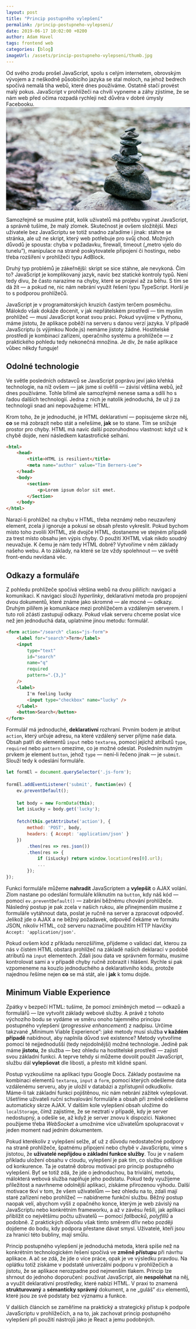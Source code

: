 ```yaml
---
layout: post
title: "Princip postupného vylepšení"
permalink: /princip-postupneho-vylepseni/
date: 2019-06-17 10:02:00 +0200
author: Adam Havel
tags: frontend web
categories: [blog]
imageUrl: /assets/princip-postupneho-vylepseni/thumb.jpg
---
```


Od svého zrodu prošel JavaScript, spolu s celým internetem, obrovským vývojem a z neškodně působícího jazyka se stal moloch, na jehož bedrech spočívá nemalá tíha webů, které dnes používáme. Ostatně stačí provést malý pokus. JavaScript v prohlížeči na chvíli vypneme a záhy zjistíme, že se nám web před očima rozpadá rychleji než důvěra v dobré úmysly Facebooku.
<br>![](/assets/princip-postupneho-vylepseni/thumb.jpg)

Samozřejmě se musíme ptát, kolik uživatelů má potřebu vypínat JavaScript, a správně tušíme, že malý zlomek. Skutečnost je ovšem složitější. Mezi uživatele bez JavaScriptu se totiž snadno zařadíme i jinak: stáhne se stránka, ale už ne skript, který web potřebuje pro svůj chod. Možných důvodů je spousta: chyba v požadavku, firewall, timeout („metro vjelo do tunelu”), manipulace na straně poskytovatele připojení či hostingu, nebo třeba rozšíření v prohlížeči typu AdBlock.

Druhý typ problémů je zákeřnější: skript se sice stáhne, ale nevykoná. Čím to? JavaScript je komplikovaný jazyk, navíc bez statické kontroly typů. Není tedy divu, že často narazíme na chyby, které se projeví až za běhu. S tím se dá žít — a pokud ne, nic nám nebrání využít řešení typu TypeScript. Horší je to s podporou prohlížečů.

JavaScript je v programátorských kruzích častým terčem posměchu. Málokdo však dokáže docenit, v jak nepřátelském prostředí — tím myslím prohlížeč — musí JavaScript konat svou práci. Pokud vyvíjíme v Pythonu, máme jistotu, že aplikace poběží na serveru s danou verzí jazyka. V případě JavaScriptu (s výjimkou Node.js) nemáme jistoty žádné. Hostitelské prostředí je kombinací zařízení, operačního systému a prohlížeče — z praktického pohledu tedy nekonečná množina. Je div, že naše aplikace vůbec někdy funguje!

## Odolné technologie

Ve světle posledních odstavců se JavaScript poprávu jeví jako křehká technologie, na níž ovšem — jak jsme si ověřili — závisí většina webů, jež dnes používáme. Tohle břímě ale samozřejmě nenese sama a sdílí ho s řadou dalších technologií. Jedna z nich je natolik jednoduchá, že už ji za technologii snad ani nepovažujeme: HTML.

Krom toho, že je jednoduché, je HTML deklarativní — popisujeme skrze něj, **co** se má zobrazit nebo stát a neřešíme, **jak** se to stane. Tím se snižuje prostor pro chyby. HTML má navíc další pozoruhodnou vlastnost: když už k chybě dojde, není následkem katastrofické selhání.

```html
<html>
    <head>
        <title>HTML is resilient</title>
        <meta name="author" value="Tim Berners-Lee">
    </head>
    <body>
        <section>
            <p>Lorem ipsum dolor sit emet.
        </Section>
    </body>
</html>
```

Narazí-li prohlížeč na chybu v HTML, třeba neznámý nebo neuzavřený element, zcela ji ignoruje a pokusí se obsah přesto vykreslit. Pokud bychom místo toho zvolili XHTML, zlé dvojče HTML, dostaneme ve stejném případě za trest místo obsahu jen výpis chyby. O použití XHTML však nikdo soudný neuvažuje. K čemu je nám tedy HTML dobré? Vytvoříme v něm základy našeho webu. A to základy, na které se lze vždy spolehnout — ve světě front-endu nevídaná věc.

## Odkazy a formuláře

Z pohledu prohlížeče spočívá většina webů na dvou pilířích: navigaci a komunikaci. K navigaci slouží *hyperlinky*, deklarativní metoda pro propojení dvou dokumentů, které známe jako skromné — ale mocné — odkazy. Druhým pilířem je komunikace mezi prohlížečem a vzdáleným serverem. I tuto roli zčásti zastupují odkazy. Pokud však serveru chceme poslat více než jen jednoduchá data, uplatníme jinou metodu: formulář.

```html
<form action="/search" class="js-form">
    <label for="search">Term</label>
    <input
        type="text"
        id="search"
        name="q"
        required
        pattern=".{3,}"
    />
    <label>
        I'm feeling lucky
        <input type="checkbox" name="lucky" />
    </label>
    <button>Search</button>
</form>
```

Formulář má jednoduché, **deklarativní** rozhraní. Prvním bodem je atribut `action`, který určuje adresu, na které vzdálený server přijme naše data. Obsah patří do elementů `input` nebo `textarea`, pomocí jejichž atributů `type`, `required` nebo `pattern` omezíme, co je možné odeslat. Posledním nutným prvkem je element `button`, jehož `type` — není-li řečeno jinak — je `submit`. Slouží tedy k odeslání formuláře.

```js
let formEl = document.querySelector('.js-form');

formEl.addEventListener('submit', function(ev) {
    ev.preventDefault();

    let body = new FormData(this);
    let isLucky = body.get('lucky');

    fetch(this.getAttribute('action'), {
        method: 'POST', body,
        headers: { Accept: 'application/json' }
    })
        .then(res => res.json())
        .then(res => {
            if (isLucky) return window.location(res[0].url);
            ...
        });
});
```

Funkci formuláře můžeme **nahradit** JavaScriptem a **vylepšit** o AJAX volání. Zlom nastane po odeslání formuláře kliknutím na `button`, kdy náš kód — pomocí `ev.preventDefault()` — zabrání běžnému chování prohlížeče. Následný postup je pak zcela v našich rukou, ale přinejmenším musíme z formuláře vytáhnout data, poslat je ručně na server a zpracovat odpověď. Jelikož jde o AJAX a ne běžný požadavek, odpověď čekáme ve formátu JSON, nikoliv HTML, což serveru naznačíme použitím HTTP hlavičky `Accept: 'application/json'`.

Pokud ovšem kód z příkladu nerozšíříme, přijdeme o validaci dat, kterou za nás v čistém HTML obstará prohlížeč na základě našich deklarací v podobě atributů na `input` elementech. Zdali jsou data ve správném formátu, musíme kontrolovat sami a v případě chyby ručně zobrazit i hlášení. Rychle si pak vzpomeneme na kouzlo jednoduchého a deklarativního kódu, protože najednou řešíme nejen **co** se má stát, ale i **jak** k tomu dojde.

## Minimum Viable Experience

Zpátky v bezpečí HTML: tušíme, že pomocí zmíněných metod — odkazů a formulářů — lze vytvořit základy webové služby. A právě z tohoto výchozího bodu se vydáme ve směru onoho tajemného principu postupného vylepšení (*progressive enhancement*) z nadpisu. Určíme takzvané „Minimum Viable Experience”: jaké metody musí služba **v každém případě** nabídnout, aby naplnila důvod své existence? Metody vytvoříme pomocí té nejjednodušší (tedy nejodolnější) možné technologie. Jedině pak máme **jistotu**, že služba — bez ohledu na hostitelské prostředí — zajistí svou základní funkci. A teprve tehdy si můžeme dovolit použít JavaScript, službu dál **vylepšovat** dle libosti, a přesto mít klidné spaní.

Postup vyzkoušíme na aplikaci typu Google Docs. Základy postavíme na kombinaci elementů `textarea`, `input` a `form`, pomocí kterých odešleme data vzdálenému serveru, aby je uložil v databázi a zpřístupnil odkudkoliv. Máme-li tak základní funkci pojištěnou, nic nám nebrání zážitek vylepšovat. Ušetříme uživateli ruční schvalování formuláře a obsah při změně odešleme automaticky skrze AJAX. V dalším kole vylepšení obsah uložíme do `localStorage`, čímž zajistíme, že se neztratí v případě, kdy je server nedostupný, a odešle se, až když je server znovu k dispozici. Nakonec použijeme třeba *WebSocket* a umožníme více uživatelům spolupracovat v jeden moment nad jedním dokumentem.

Pokud kterékoliv z vylepšení selže, ať už z důvodu nedostatečné podpory na straně prohlížeče, špatnému připojení nebo chybě v JavaScriptu, víme s jistotou, že **uživatelé nepřijdou o základní funkce služby**. Tou je v našem příkladu uložení obsahu v cloudu, vylepšení je pak tím, co službu odlišuje od konkurence. Ta je ostatně dobrou motivací pro princip postupného vylepšení. Byť se totiž zdá, že jde o jednoduchou, ba triviální, metodu, málokterá webová služba naplňuje jeho podstatu. Pokud tedy využijeme příležitost a navrhneme odolnější aplikaci, získáme přirozenou výhodu. Další motivace tkví v tom, že všem uživatelům — bez ohledu na to, zdali mají staré zařízení nebo prohlížeč — nabídneme funkční službu. Běžný postup naopak velí, abychom vyšli z opačného konce, kterým je web závislý na JavaScriptu nebo konkrétním frameworku, a až v závěsu řešili, jak aplikaci přiblížit co největšímu počtu uživatelů — pomocí *fallbacků*, *polyfillů* a podobně. Z praktických důvodu však tímto směrem dřív nebo později dojdeme do bodu, kdy podpora přestane dávat smysl. Uživatelé, kteří jsou za hranicí této bubliny, mají smůlu.

Princip postupného vylepšení je jednoduchá metoda, která spíše než na konkrétním technologickém řešení spočívá ve **změně přístupu** při návrhu aplikace. A ač se zdá, že jde o více práce, opak je ve výsledku pravdou. Na oplátku totiž získáme v podstatě univerzální podporu v prohlížečích a jistotu, že se aplikace nerozpadne pod nejmenším tlakem. Princip lze shrnout do jednoho doporučení: používat JavaScript, ale **nespoléhat** na něj, a využít deklarativní prostředky, které nabízí HTML. V praxi to znamená **strukturovaný** a **sémanticky správný** dokument, a ne „guláš” `div` elementů, které jsou ze své podstaty bez významu a funkce.

V dalších článcích se zaměříme na praktický a strategický přístup k podpoře JavaScriptu v prohlížečích, a na to, jak zachovat princip postupného vylepšení při použití nástrojů jako je React a jemu podobných.
